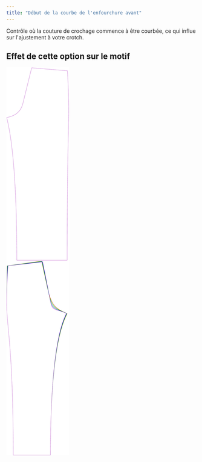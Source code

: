 ```yaml
---
title: "Début de la courbe de l'enfourchure avant"
---
```


Contrôle où la couture de crochage commence à être courbée, ce qui influe sur l'ajustement à votre crotch.

## Effet de cette option sur le motif

![Cette image montre l'effet de cette option en superposant plusieurs variantes qui ont une valeur différente pour cette option](titan_crotchseamcurvestart_sample.svg "Effet de cette option sur le motif")
